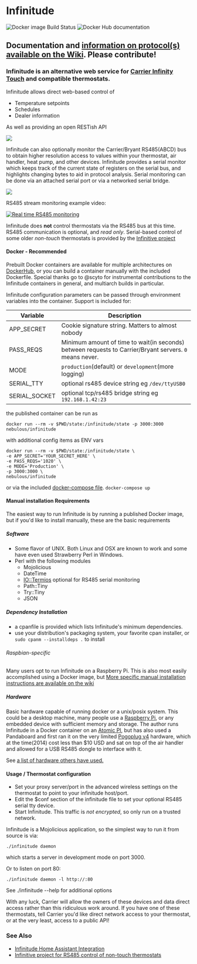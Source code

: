 # Infinitude

![Docker image Build Status](https://github.com/nebulous/infinitude/workflows/Multi-architecture%20Build%20Status/badge.svg?branch=master)
![Docker Hub documentation](https://github.com/nebulous/infinitude/workflows/Push%20Description%20&%20README%20to%20Docker%20Hub/badge.svg?branch=master)

## Documentation and [information on protocol(s) available on the Wiki](https://github.com/nebulous/infinitude/wiki). Please contribute!

### Infinitude is an alternative web service for [Carrier Infinity Touch](https://github.com/nebulous/infinitude/wiki/Infinity-touch) and compatible thermostats.

Infinitude allows direct web-based control of
  * Temperature setpoints
  * Schedules
  * Dealer information

As well as providing an open RESTish API 

<img src="http://i.imgur.com/1LhLKbp.png" />

Infinitude can also optionally monitor the Carrier/Bryant RS485(ABCD) bus to obtain higher resolution access to values within your thermostat, air handler, heat pump, and other devices.
Infinitude provides a serial monitor which keeps track of the current state of registers on the serial bus, and highlights changing bytes to aid in protocol analysis.
Serial monitoring can be done via an attached serial port or via a networked serial bridge.

<img src="http://i.imgur.com/5Ge1zEM.png" />

RS485 stream monitoring example video:

[![Real time RS485 monitoring](http://img.youtube.com/vi/ybjCumDG_d8/0.jpg)](https://www.youtube.com/watch?v=ybjCumDG_d8)


Infinitude does **not** control thermostats via the RS485 bus at this time. RS485 communication is optional, and _read only_. 
Serial-based control of some older _non-touch_ thermostats is provided by the [Infinitive project](https://github.com/acd/infinitive)


#### Docker - Recommended
Prebuilt Docker containers are available for multiple architectures on [DockerHub](https://hub.docker.com/r/nebulous/infinitude), or you can build a container manually with the included Dockerfile.
Special thanks go to @scyto for instrumental contributions to the Infinitude containers in general, and multiarch builds in particular.

Infinitude configuration parameters can be passed through environment variables into the container.  Support is included for:

| Variable | Description |
| --- | --- |
| APP_SECRET | Cookie signature string. Matters to almost nobody | 
| PASS_REQS | Minimum amount of time to wait(in seconds) between requests to Carrier/Bryant servers. `0` means never. |
| MODE | `production`(default) or `development`(more logging) |
| SERIAL_TTY | optional rs485 device string eg `/dev/ttyUSB0` |
| SERIAL_SOCKET | optional tcp/rs485 bridge string eg `192.168.1.42:23` | 


the published container can be run as

`docker run --rm -v $PWD/state:/infinitude/state -p 3000:3000 nebulous/infinitude`

with additional config items as ENV vars

```
docker run --rm -v $PWD/state:/infinitude/state \
-e APP_SECRET='YOUR_SECRET_HERE' \
-e PASS_REQS='1020' \
-e MODE='Production' \
-p 3000:3000 \
nebulous/infinitude
```

or via the included [docker-compose file](https://github.com/nebulous/infinitude/blob/master/docker-compose.yaml).
`docker-compose up`


#### Manual installation Requirements

The easiest way to run Infinitude is by running a published Docker image, but if you'd like to install manually, these are the basic requirements

##### Software
 * Some flavor of UNIX. Both Linux and OSX are known to work and some have even used Strawberry Perl in Windows.
 * Perl with the following modules
   * Mojolicious
   * DateTime
   * [IO::Termios](https://metacpan.org/module/IO::Termios) optional for RS485 serial monitoring
   * Path::Tiny
   * Try::Tiny
   * JSON
   
##### Dependency Installation
  * a cpanfile is provided which lists Infinitude's minimum dependencies.
  * use your distribution's packaging system, your favorite cpan installer, or `sudo cpanm --installdeps .` to install

###### Raspbian-specific
Many users opt to run Infinitude on a Raspberry Pi. This is also most easily accomplished using a Docker image, but
[More specific manual installation instructions are available on the wiki](https://github.com/nebulous/infinitude/wiki/Installing-Infinitude-on-Raspberry-PI-(raspbian))


##### Hardware

Basic hardware capable of running docker or a unix/posix system. This could be a desktop machine, many people use a [Raspberry Pi](https://amzn.to/2StGo8z), or any embedded device with sufficient memory and storage. The author runs Infinitude in a Docker container on an [Atomic PI](https://amzn.to/3bgufMV), but has also used a Pandaboard and first ran it on the very limited [Pogoplug v4](http://www.amazon.com/Pogoplug-Series-4-Backup-Device/dp/B006I5MKZY/ref=sr_1_1?ie=UTF8&tag=sbhq-20&qid=1415825203&sr=8-1&keywords=pogoplug) hardware, which at the time(2014) cost less than $10 USD and sat on top of the air handler and allowed for a USB RS485 dongle to interface with it.

See <a target="_blank" href="https://www.amazon.com/ideas/amzn1.account.AEFBGWAOB3IGADYQPGQRC566Z2FA/19DKMPAQCZX12?type=explore&ref=idea_cp_vl_ov_d&tag=sbec-20" width="1" height="1" border="0" alt="" style="border:none !important; margin:0px !important;">a list of hardware others have used.</a>


#### Usage / Thermostat configuration
 * Set your proxy server/port in the advanced wireless settings on the thermostat to point to your infinitude host/port. 
 * Edit the $conf section of the infinitude file to set your optional RS485 serial tty device.
 * Start Infinitude. This traffic is _not encrypted_, so only run on a trusted network.

Infinitude is a Mojolicious application, so the simplest way to run it from source is via:

    ./infinitude daemon

which starts a server in development mode on port 3000.

Or to listen on port 80:

    ./infinitude daemon -l http://:80

See ./infinitude <command> --help for additional options

With any luck, Carrier will allow the owners of these devices and data direct access rather
than this ridiculous work around. If you have one of these thermostats, tell
Carrier you'd like direct network access to your thermostat, or at the very
least, access to a public API!


### See Also

- [Infinitude Home Assistant Integration](https://github.com/MizterB/homeassistant-infinitude)
- [Infinitive project for RS485 control of non-touch thermostats](https://github.com/acd/infinitive)
